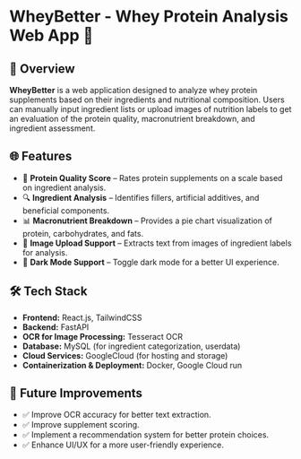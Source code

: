 # WheyBetter - Whey Protein Analysis Web App 🚀

## 📌 Overview

**WheyBetter** is a web application designed to analyze whey protein supplements based on their ingredients and nutritional composition. Users can manually input ingredient lists or upload images of nutrition labels to get an evaluation of the protein quality, macronutrient breakdown, and ingredient assessment.

## 🌐 Features

- 🥤 **Protein Quality Score** – Rates protein supplements on a scale based on ingredient analysis.
- 🔍 **Ingredient Analysis** – Identifies fillers, artificial additives, and beneficial components.
- 📊 **Macronutrient Breakdown** – Provides a pie chart visualization of protein, carbohydrates, and fats.
- 📸 **Image Upload Support** – Extracts text from images of ingredient labels for analysis.
- 🎨 **Dark Mode Support** – Toggle dark mode for a better UI experience.

## 🛠 Tech Stack

- **Frontend:** React.js, TailwindCSS  
- **Backend:** FastAPI  
- **OCR for Image Processing:** Tesseract OCR  
- **Database:** MySQL (for ingredient categorization, userdata)  
- **Cloud Services:** GoogleCloud (for hosting and storage)  
- **Containerization & Deployment:** Docker, Google Cloud run

## 🚀 Future Improvements

- ✅ Improve OCR accuracy for better text extraction.  
- ✅ Improve supplement scoring.  
- ✅ Implement a recommendation system for better protein choices.  
- ✅ Enhance UI/UX for a more user-friendly experience.  

